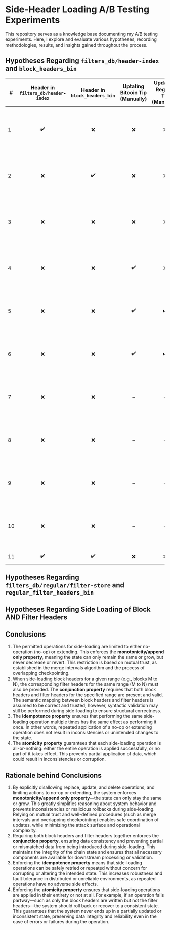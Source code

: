 # Side-Header Loading A/B Testing Experiments
This repository serves as a knowledge base documenting my A/B testing experiments. Here, I explore and evaluate various hypotheses, recording methodologies, results, and insights gained throughout the process.

## Hypotheses Regarding `filters_db/header-index` and `block_headers_bin`

| #  | Header in `filters_db/header-index` | Header in `block_headers_bin` | **Uptating Bitcoin Tip (Manually)** | **Updating Regular Tip (Manually)** | Description | Variables | Default Outcome (`H₀`) | Accepted or Rejected |
|----|:----------------------------------:|:-----------------------------:|:-----------------------:|:-----------------------:|:------------|:----------|:----------------------|:---------------------:|
| 1  | ✔️                                 | ❌                            | ❌                      | ❌                      | Header exists in `filters_db/header-index` but not in `block_headers_bin` | – | Error creating chain service: unable to read block header: `EOF` | Accepted            |
| 2  | ❌                                 | ✔️                            | ❌                      | ❌                      | Header not in `filters_db/header-index` but exists in `block_headers_bin` | – | Error creating chain service: target height not found in index  | Accepted            |
| 3  | ❌                                 | ❌                            | ❌                      | ❌                      | Removing Tail Header from both stores | Not updating chain tip for both btc and regular header | Error creating chain service: target height not found in index | Accepted            |
| 4  | ❌                                 | ❌                            | ✔️                      | ❌                      | Removing Tail Header from both stores | Updating chain tip for btc only and not regular header | Error creating chain service: target height not found in index | Accepted            |
| 5  | ❌                                 | ❌                            | ✔️                      | ✔️                      | Removing Tail Header from both stores | Updating chain tips for btc and  regular header | `OK` | Accepted            |
| 6  | ❌                                 | ❌                            | ✔️                      | ✔️                      | Removing Tail Header from both stores | Updating chain tips for btc and  regular header | `OK` and that Tail Filter header should be computed and indexed automatically | –                     |
| 7  | ❌                                 | ❌                            | –                       | –                       | Removing Head Header from both stores | Not Removing Filter Header from store | `OK` | –                     |
| 8  | ❌                                 | ❌                            | –                       | –                       | Removing Head Header from both stores | Removing Filter Header from store | `OK` and that Head Filter header should be computed and indexed automatically | –                     |
| 9  | ❌                                 | ❌                            | –                       | –                       | Removing Middle Header from both stores | Not Removing Filter Header from store | `OK` | –                     |
| 10 | ❌                                 | ❌                            | –                       | –                       | Removing Middle Header from both stores | Removing Filter Header from store | `OK`  and that Mid Filter header should be computed and indexed automatically | –                     |
| 11 | ✔️                                 | ✔️                            | ❌                      | ❌                      | Header exists in both | – | `OK` | Accepted            |

## Hypotheses Regarding `filters_db/regular/filter-store` and `regular_filter_headers_bin`


## Hypotheses Regarding Side Loading of Block AND Filter Headers

## Conclusions

1. The permitted operations for side-loading are limited to either no-operation (no-op) or extending. This enforces the **monotonicity/append only property**, meaning the state can only remain the same or grow, but never decrease or revert. This restriction is based on mutual trust, as established in the merge intervals algorithm and the process of overlapping checkpointing.
2. When side-loading block headers for a given range (e.g., blocks M to N), the corresponding filter headers for the same range (M to N) must also be provided. The **conjunction property** requires that both block headers and filter headers for the specified range are present and valid. The semantic mapping between block headers and filter headers is assumed to be correct and trusted; however, syntactic validation may still be performed during side-loading to ensure structural correctness.
3. The **idempotence property** ensures that performing the same side-loading operation multiple times has the same effect as performing it once. In other words, repeated application of a no-op or extending operation does not result in inconsistencies or unintended changes to the state.
4. The **atomicity property** guarantees that each side-loading operation is all-or-nothing: either the entire operation is applied successfully, or no part of it takes effect. This prevents partial application of data, which could result in inconsistencies or corruption.

## Rationale behind Conclusions

1. By explicitly disallowing replace, update, and delete operations, and limiting actions to no-op or extending, the system enforces **monotonicity/append only property**—the state can only stay the same or grow. This greatly simplifies reasoning about system behavior and prevents inconsistencies or malicious rollbacks during side-loading. Relying on mutual trust and well-defined procedures (such as merge intervals and overlapping checkpointing) enables safe coordination of updates, while minimizing the attack surface and operational complexity.
2. Requiring both block headers and filter headers together enforces the **conjunction property**, ensuring data consistency and preventing partial or mismatched data from being introduced during side-loading. This maintains the integrity of the chain state and ensures that all necessary components are available for downstream processing or validation.
3. Enforcing the **idempotence property** means that side-loading operations can be safely retried or repeated without concern for corrupting or altering the intended state. This increases robustness and fault tolerance in distributed or unreliable environments, as repeated operations have no adverse side effects.
4. Enforcing the **atomicity property** ensures that side-loading operations are applied in their entirety or not at all. For example, if an operation fails partway—such as only the block headers are written but not the filter headers—the system should roll back or recover to a consistent state. This guarantees that the system never ends up in a partially updated or inconsistent state, preserving data integrity and reliability even in the case of errors or failures during the operation.
